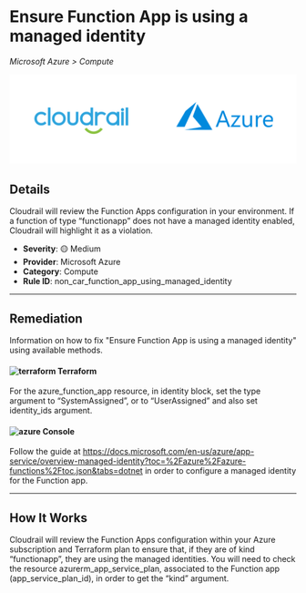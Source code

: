 # Ensure Function App is using a managed identity

*Microsoft Azure > Compute*

![Cloudrail and Microsoft Azure logos](../images/cloudrail_azure.png)

## Details
Cloudrail will review the Function Apps configuration in your environment. If a function of type “functionapp” does not have a managed identity enabled, Cloudrail will highlight it as a violation.

- **Severity**: 🟡 Medium
- **Provider**: Microsoft Azure
- **Category**: Compute
- **Rule ID**: non_car_function_app_using_managed_identity

---

## Remediation
Information on how to fix "Ensure Function App is using a managed identity" using available methods.


####  <img src="../_media/emojis/terraform.png" alt="terraform" width="20"/>  Terraform
For the azure_function_app resource, in identity block, set the type argument to “SystemAssigned”, or to “UserAssigned” and also set identity_ids argument.










####  <img src="../_media/emojis/azure.png" alt="azure" width="20"/> Console
Follow the guide at <https://docs.microsoft.com/en-us/azure/app-service/overview-managed-identity?toc=%2Fazure%2Fazure-functions%2Ftoc.json&tabs=dotnet> in order to configure a managed identity for the Function app.




---

## How It Works
Cloudrail will review the Function Apps configuration within your Azure subscription and Terraform plan to ensure that, if they are of kind “functionapp”, they are using the managed identities. You will need to check the resource azurerm_app_service_plan, associated to the Function app (app_service_plan_id), in order to get the “kind” argument.